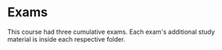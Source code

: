 # Exams

This course had three cumulative exams.  Each exam's additional study material is inside each respective folder.
